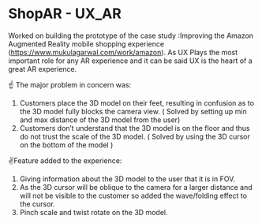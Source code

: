 # ShopAR - UX_AR
Worked on building the prototype of the case study :Improving the Amazon Augmented Reality mobile shopping experience (https://www.mukulagarwal.com/work/amazon). As UX Plays the most important role for any AR experience and it can be said UX is the heart of a great AR experience.

☝️ The major problem in concern was:
1. Customers place the 3D model on their feet, resulting in confusion as to the 3D model fully blocks the camera view. ( Solved by setting up min and max distance of the 3D model from the user)
2. Customers don’t understand that the 3D model is on the floor and thus do not trust the scale of the 3D model. ( Solved by using the 3D cursor on the bottom of the model )

✌️Feature added to the experience:
1. Giving information about the 3D model to the user that it is in FOV.
2. As the 3D cursor will be oblique to the camera for a larger distance and will not be visible to the customer so added the wave/folding effect to the cursor.
3. Pinch scale and twist rotate on the 3D model.
